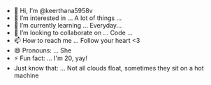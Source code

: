 - 👋 Hi, I’m @keerthana5958v      
- 👀 I’m interested in ... A lot of things ...         
- 🌱 I’m currently learning ... Everyday...             
- 💞️ I’m looking to collaborate on ... Code ...               
- 📫 How to reach me ... Follow your heart <3                  
- 😄 Pronouns: ... She       
- ⚡ Fun fact: ... I'm 20, yay!           
- Just know that: ... Not all clouds float, sometimes they sit on a hot machine    
   
<!--- 
keerthana5958v/keerthana5958v is a ✨ special ✨ repository because its `README.md` (this file) appears on your GitHub profile.
You can click the Preview link to take a look at your changes.
--->
